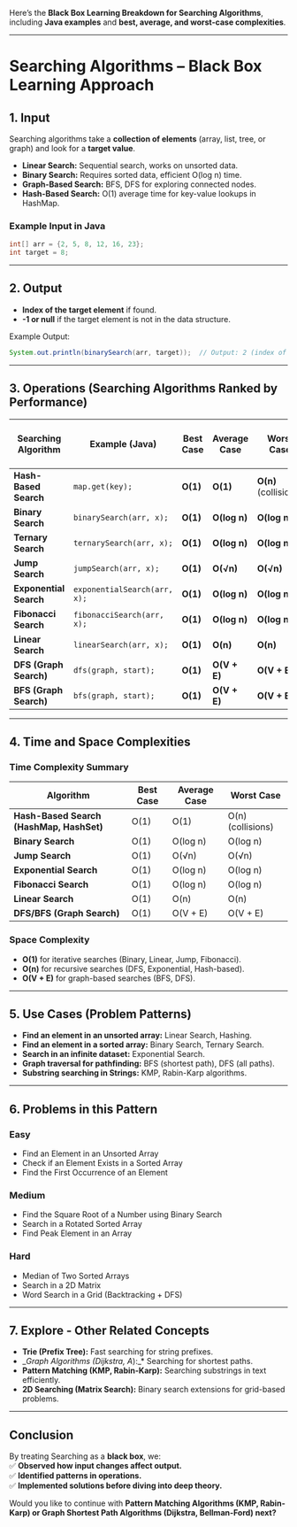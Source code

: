 Here’s the **Black Box Learning Breakdown for Searching Algorithms**, including **Java examples** and **best, average, and worst-case complexities**.

---

# **Searching Algorithms – Black Box Learning Approach**

## **1. Input**

Searching algorithms take a **collection of elements** (array, list, tree, or graph) and look for a **target value**.

- **Linear Search:** Sequential search, works on unsorted data.
- **Binary Search:** Requires sorted data, efficient O(log n) time.
- **Graph-Based Search:** BFS, DFS for exploring connected nodes.
- **Hash-Based Search:** O(1) average time for key-value lookups in HashMap.

### **Example Input in Java**

```java
int[] arr = {2, 5, 8, 12, 16, 23};
int target = 8;
```

---

## **2. Output**

- **Index of the target element** if found.
- **-1 or null** if the target element is not in the data structure.

Example Output:

```java
System.out.println(binarySearch(arr, target));  // Output: 2 (index of 8)
```

---

## **3. Operations (Searching Algorithms Ranked by Performance)**

|Searching Algorithm|Example (Java)|Best Case|Average Case|Worst Case|Space Complexity|Works on Sorted Data?|
|---|---|---|---|---|---|---|
|**Hash-Based Search**|`map.get(key);`|**O(1)**|**O(1)**|**O(n)** (collisions)|**O(n)**|❌ No|
|**Binary Search**|`binarySearch(arr, x);`|**O(1)**|**O(log n)**|**O(log n)**|**O(1)**|✅ Yes|
|**Ternary Search**|`ternarySearch(arr, x);`|**O(1)**|**O(log n)**|**O(log n)**|**O(1)**|✅ Yes|
|**Jump Search**|`jumpSearch(arr, x);`|**O(1)**|**O(√n)**|**O(√n)**|**O(1)**|✅ Yes|
|**Exponential Search**|`exponentialSearch(arr, x);`|**O(1)**|**O(log n)**|**O(log n)**|**O(1)**|✅ Yes|
|**Fibonacci Search**|`fibonacciSearch(arr, x);`|**O(1)**|**O(log n)**|**O(log n)**|**O(1)**|✅ Yes|
|**Linear Search**|`linearSearch(arr, x);`|**O(1)**|**O(n)**|**O(n)**|**O(1)**|❌ No|
|**DFS (Graph Search)**|`dfs(graph, start);`|**O(1)**|**O(V + E)**|**O(V + E)**|**O(V + E)**|❌ No|
|**BFS (Graph Search)**|`bfs(graph, start);`|**O(1)**|**O(V + E)**|**O(V + E)**|**O(V + E)**|❌ No|

---

## **4. Time and Space Complexities**

### **Time Complexity Summary**

|Algorithm|Best Case|Average Case|Worst Case|
|---|---|---|---|
|**Hash-Based Search (HashMap, HashSet)**|O(1)|O(1)|O(n) (collisions)|
|**Binary Search**|O(1)|O(log n)|O(log n)|
|**Jump Search**|O(1)|O(√n)|O(√n)|
|**Exponential Search**|O(1)|O(log n)|O(log n)|
|**Fibonacci Search**|O(1)|O(log n)|O(log n)|
|**Linear Search**|O(1)|O(n)|O(n)|
|**DFS/BFS (Graph Search)**|O(1)|O(V + E)|O(V + E)|

### **Space Complexity**

- **O(1)** for iterative searches (Binary, Linear, Jump, Fibonacci).
- **O(n)** for recursive searches (DFS, Exponential, Hash-based).
- **O(V + E)** for graph-based searches (BFS, DFS).

---

## **5. Use Cases (Problem Patterns)**

- **Find an element in an unsorted array:** Linear Search, Hashing.
- **Find an element in a sorted array:** Binary Search, Ternary Search.
- **Search in an infinite dataset:** Exponential Search.
- **Graph traversal for pathfinding:** BFS (shortest path), DFS (all paths).
- **Substring searching in Strings:** KMP, Rabin-Karp algorithms.

---

## **6. Problems in this Pattern**

### **Easy**

- Find an Element in an Unsorted Array
- Check if an Element Exists in a Sorted Array
- Find the First Occurrence of an Element

### **Medium**

- Find the Square Root of a Number using Binary Search
- Search in a Rotated Sorted Array
- Find Peak Element in an Array

### **Hard**

- Median of Two Sorted Arrays
- Search in a 2D Matrix
- Word Search in a Grid (Backtracking + DFS)

---

## **7. Explore - Other Related Concepts**

- **Trie (Prefix Tree):** Fast searching for string prefixes.
- __Graph Algorithms (Dijkstra, A_):_* Searching for shortest paths.
- **Pattern Matching (KMP, Rabin-Karp):** Searching substrings in text efficiently.
- **2D Searching (Matrix Search):** Binary search extensions for grid-based problems.

---

## **Conclusion**

By treating Searching as a **black box**, we:  
✅ **Observed how input changes affect output.**  
✅ **Identified patterns in operations.**  
✅ **Implemented solutions before diving into deep theory.**

Would you like to continue with **Pattern Matching Algorithms (KMP, Rabin-Karp) or Graph Shortest Path Algorithms (Dijkstra, Bellman-Ford) next?**